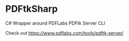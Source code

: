 # PDFtkSharp
C# Wrapper around PDFLabs PDFtk Server CLI

Check out https://www.pdflabs.com/tools/pdftk-server/
